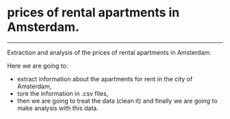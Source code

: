 # prices of rental apartments in Amsterdam.
___

Extraction and analysis of the prices of rental apartments in Amsterdam.

Here we are going to:
+ extract information about the apartments for rent in the city of Amsterdam, 
+  tore the information in .csv files, 
+ then we are going to treat the data (clean it) and finally we are going to make analysis with this data.

